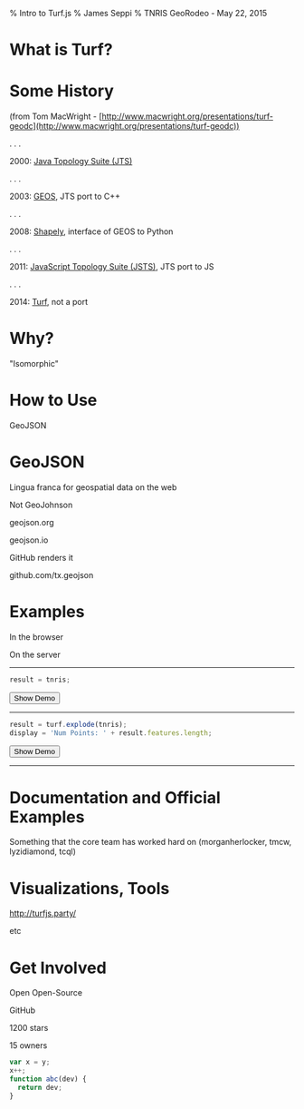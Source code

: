 % Intro to Turf.js
% James Seppi
% TNRIS GeoRodeo - May 22, 2015

# What is Turf?


# Some History

(from Tom MacWright - [http://www.macwright.org/presentations/turf-geodc](http://www.macwright.org/presentations/turf-geodc))

. . .

2000: [Java Topology Suite (JTS)](http://tsusiatsoftware.net/jts/main.html)

. . .

2003: [GEOS](http://trac.osgeo.org/geos/), JTS port to C++

. . .

2008: [Shapely](http://toblerity.org/shapely/manual.html), interface of GEOS to Python

. . .

2011: [JavaScript Topology Suite (JSTS)](https://github.com/bjornharrtell/jsts), JTS port to JS

. . .

2014: [Turf](http://turfjs.org), not a port

# Why?



"Isomorphic"



# How to Use

GeoJSON

# GeoJSON

Lingua franca for geospatial data on the web

Not GeoJohnson

geojson.org

geojson.io

GitHub renders it

github.com/tx.geojson

# Examples

In the browser

On the server

---

```javascript
result = tnris;
```

<button class="button">Show Demo</button>

<div class="map hide"></div>

---

```javascript
result = turf.explode(tnris);
display = 'Num Points: ' + result.features.length;
```

<button class="button">Show Demo</button>

<div class="map hide"></div>

---


# Documentation and Official Examples

Something that the core team has worked hard on (morganherlocker, tmcw, lyzidiamond, tcql)

# Visualizations, Tools

http://turfjs.party/

etc

# Get Involved

Open Open-Source

GitHub

1200 stars

15 owners

```javascript
var x = y;
x++;
function abc(dev) {
  return dev;
}
```
